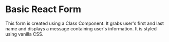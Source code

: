 # Basic React Form
This form is created using a Class Component. It grabs user's first and last name and displays a message containing user's information. It is styled using vanilla CSS.

